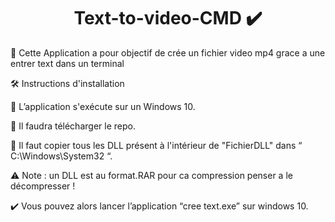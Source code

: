 <div align="center">

# Text-to-video-CMD ✔️

</div>

🎥 Cette Application a pour objectif de crée un fichier video mp4 grace a une entrer text dans un terminal

🛠️ Instructions d'installation 

🔧 L’application s'exécute sur un Windows 10.

🔧 Il faudra télécharger le repo.

🔧 Il faut copier tous les DLL présent à l'intérieur de "FichierDLL" dans “ C:\Windows\System32 “.

⚠️ Note : un DLL est au format.RAR pour ca compression penser a le décompresser !

✔️ Vous pouvez alors lancer l’application “cree text.exe” sur windows 10.

